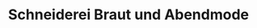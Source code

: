 ---
title: "Schneiderei Braut und Abendmode"
url: /leverkusen/schneiderei-braut-und-abendmode/
shop: Schneiderei
---